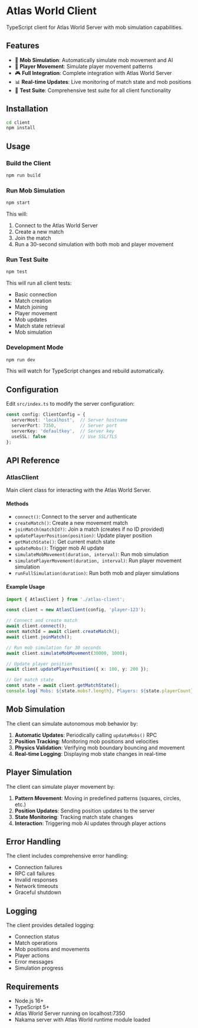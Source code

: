 # Atlas World Client

TypeScript client for Atlas World Server with mob simulation capabilities.

## Features

- 🤖 **Mob Simulation**: Automatically simulate mob movement and AI
- 🚶 **Player Movement**: Simulate player movement patterns
- 🎮 **Full Integration**: Complete integration with Atlas World Server
- 📊 **Real-time Updates**: Live monitoring of match state and mob positions
- 🧪 **Test Suite**: Comprehensive test suite for all client functionality

## Installation

```bash
cd client
npm install
```

## Usage

### Build the Client

```bash
npm run build
```

### Run Mob Simulation

```bash
npm start
```

This will:
1. Connect to the Atlas World Server
2. Create a new match
3. Join the match
4. Run a 30-second simulation with both mob and player movement

### Run Test Suite

```bash
npm test
```

This will run all client tests:
- Basic connection
- Match creation
- Match joining
- Player movement
- Mob updates
- Match state retrieval
- Mob simulation

### Development Mode

```bash
npm run dev
```

This will watch for TypeScript changes and rebuild automatically.

## Configuration

Edit `src/index.ts` to modify the server configuration:

```typescript
const config: ClientConfig = {
  serverHost: 'localhost',  // Server hostname
  serverPort: 7350,         // Server port
  serverKey: 'defaultkey',  // Server key
  useSSL: false             // Use SSL/TLS
};
```

## API Reference

### AtlasClient

Main client class for interacting with the Atlas World Server.

#### Methods

- `connect()`: Connect to the server and authenticate
- `createMatch()`: Create a new movement match
- `joinMatch(matchId?)`: Join a match (creates if no ID provided)
- `updatePlayerPosition(position)`: Update player position
- `getMatchState()`: Get current match state
- `updateMobs()`: Trigger mob AI update
- `simulateMobMovement(duration, interval)`: Run mob simulation
- `simulatePlayerMovement(duration, interval)`: Run player movement simulation
- `runFullSimulation(duration)`: Run both mob and player simulations

#### Example Usage

```typescript
import { AtlasClient } from './atlas-client';

const client = new AtlasClient(config, 'player-123');

// Connect and create match
await client.connect();
const matchId = await client.createMatch();
await client.joinMatch();

// Run mob simulation for 30 seconds
await client.simulateMobMovement(30000, 1000);

// Update player position
await client.updatePlayerPosition({ x: 100, y: 200 });

// Get match state
const state = await client.getMatchState();
console.log(`Mobs: ${state.mobs?.length}, Players: ${state.playerCount}`);
```

## Mob Simulation

The client can simulate autonomous mob behavior by:

1. **Automatic Updates**: Periodically calling `updateMobs()` RPC
2. **Position Tracking**: Monitoring mob positions and velocities
3. **Physics Validation**: Verifying mob boundary bouncing and movement
4. **Real-time Logging**: Displaying mob state changes in real-time

## Player Simulation

The client can simulate player movement by:

1. **Pattern Movement**: Moving in predefined patterns (squares, circles, etc.)
2. **Position Updates**: Sending position updates to the server
3. **State Monitoring**: Tracking match state changes
4. **Interaction**: Triggering mob AI updates through player actions

## Error Handling

The client includes comprehensive error handling:

- Connection failures
- RPC call failures
- Invalid responses
- Network timeouts
- Graceful shutdown

## Logging

The client provides detailed logging:

- Connection status
- Match operations
- Mob positions and movements
- Player actions
- Error messages
- Simulation progress

## Requirements

- Node.js 16+
- TypeScript 5+
- Atlas World Server running on localhost:7350
- Nakama server with Atlas World runtime module loaded
